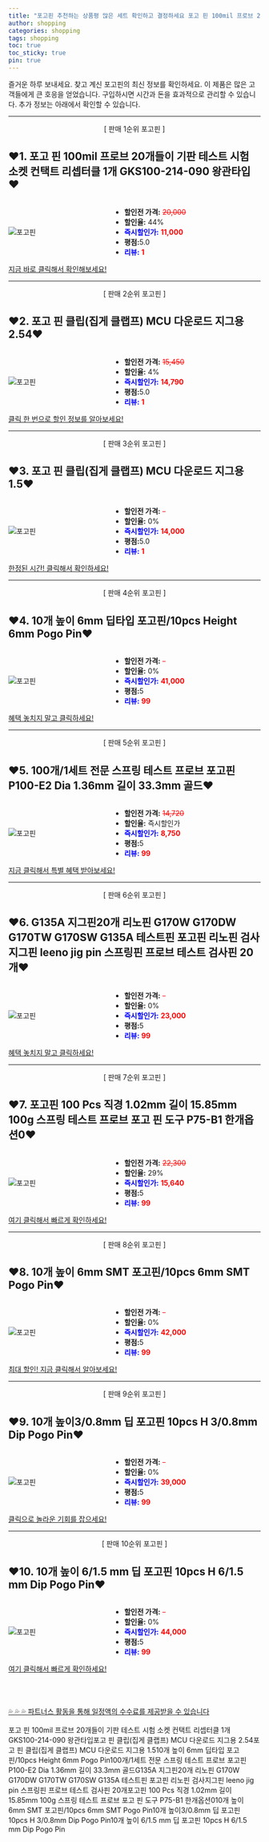 ```yaml
---
title: "포고핀 추천하는 상품평 많은 세트 확인하고 결정하세요 포고 핀 100mil 프로브 20개들이"
author: shopping
categories: shopping
tags: shopping
toc: true
toc_sticky: true
pin: true
---
```

즐거운 하루 보내세요. 찾고 계신 포고핀의 최신 정보를 확인하세요. 이 제품은 많은 고객들에게 큰 호응을 얻었습니다. 구입하시면 시간과 돈을 효과적으로 관리할 수 있습니다. 추가 정보는 아래에서 확인할 수 있습니다.

---
<p class="toplist" style="margin: 0 auto; display: block; width: fit-content;">[ 판매 1순위 포고핀 ]</p>

<h2><strong>❤️1. 포고 핀 100mil 프로브 20개들이 기판 테스트 시험 소켓 컨택트 리셉터클 1개 GKS100-214-090 왕관타입❤️</strong></h2>

<div style="display: flex; align-items: center;">
    <div style="flex: 0.4;">
        <img src="https://thumbnail9.coupangcdn.com/thumbnails/remote/230x230ex/image/vendor_inventory/ae49/4e065d6673b989600bac8eee0bb4d22372f4ac2c60edeb17f2948c441863.jpg" alt="포고핀" style="max-width: 100%;">
    </div>
    <div style="flex: 0.6; margin-left: 10px;">
        <ul>
            <li><strong>할인전 가격:</strong> <del style="color: red;">20,000</del></li>
            <li><strong>할인율:</strong> 44%</li>
            <li><span style='color:blue'><strong>즉시할인가:</strong></span> <span style='color:red'><strong>11,000</strong></span></li>
            <li><strong>평점:</strong>5.0</li>
            <li><span style='color:blue'><strong>리뷰:</strong></span> <span style='color:red'><strong>1</strong></span></li>
        </ul>
    </div>
</div>
<div class="center">
    <a href="https://William4Davisa.github.io?lptag=AF9450613&subid=githubio&pageKey=7701549169&traceid=V0-153&itemId=20621608933&vendorItemId=87695842711" class="myButton">
        지금 바로 클릭해서 확인해보세요!
    </a>
</div>


---
<p class="toplist" style="margin: 0 auto; display: block; width: fit-content;">[ 판매 2순위 포고핀 ]</p>

<h2><strong>❤️2. 포고 핀 클립(집게 클랩프) MCU 다운로드 지그용 2.54❤️</strong></h2>

<div style="display: flex; align-items: center;">
    <div style="flex: 0.4;">
        <img src="https://thumbnail6.coupangcdn.com/thumbnails/remote/230x230ex/image/vendor_inventory/93d8/45a7008801a6c306928f9c21f0c506595d14d488abbad8adff8a1954a5ce.jpeg" alt="포고핀" style="max-width: 100%;">
    </div>
    <div style="flex: 0.6; margin-left: 10px;">
        <ul>
            <li><strong>할인전 가격:</strong> <del style="color: red;">15,450</del></li>
            <li><strong>할인율:</strong> 4%</li>
            <li><span style='color:blue'><strong>즉시할인가:</strong></span> <span style='color:red'><strong>14,790</strong></span></li>
            <li><strong>평점:</strong>5.0</li>
            <li><span style='color:blue'><strong>리뷰:</strong></span> <span style='color:red'><strong>1</strong></span></li>
        </ul>
    </div>
</div>
<div class="center">
    <a href="https://William4Davisa.github.io?lptag=AF9450613&subid=githubio&pageKey=7206616131&traceid=V0-153&itemId=18226762829&vendorItemId=88717020211" class="myButton">
        클릭 한 번으로 할인 정보를 알아보세요!
    </a>
</div>


---
<p class="toplist" style="margin: 0 auto; display: block; width: fit-content;">[ 판매 3순위 포고핀 ]</p>

<h2><strong>❤️3. 포고 핀 클립(집게 클랩프) MCU 다운로드 지그용 1.5❤️</strong></h2>

<div style="display: flex; align-items: center;">
    <div style="flex: 0.4;">
        <img src="https://thumbnail6.coupangcdn.com/thumbnails/remote/230x230ex/image/vendor_inventory/9720/8947e2ce3eaa0ebbe5e0355121117db00f9ff6f2ab1c77e7db470a3915bb.png" alt="포고핀" style="max-width: 100%;">
    </div>
    <div style="flex: 0.6; margin-left: 10px;">
        <ul>
            <li><strong>할인전 가격:</strong> <del style="color: red;">-</del></li>
            <li><strong>할인율:</strong> 0%</li>
            <li><span style='color:blue'><strong>즉시할인가:</strong></span> <span style='color:red'><strong>14,000</strong></span></li>
            <li><strong>평점:</strong>5.0</li>
            <li><span style='color:blue'><strong>리뷰:</strong></span> <span style='color:red'><strong>1</strong></span></li>
        </ul>
    </div>
</div>
<div class="center">
    <a href="https://William4Davisa.github.io?lptag=AF9450613&subid=githubio&pageKey=7206616131&traceid=V0-153&itemId=19618401889&vendorItemId=86725202198" class="myButton">
        한정된 시간! 클릭해서 확인하세요!
    </a>
</div>


---
<p class="toplist" style="margin: 0 auto; display: block; width: fit-content;">[ 판매 4순위 포고핀 ]</p>

<h2><strong>❤️4. 10개 높이 6mm 딥타입 포고핀/10pcs Height 6mm Pogo Pin❤️</strong></h2>

<div style="display: flex; align-items: center;">
    <div style="flex: 0.4;">
        <img src="https://thumbnail9.coupangcdn.com/thumbnails/remote/230x230ex/image/vendor_inventory/fe0f/1c51350c25f7bc6f7858398517450f9eef793c71399157c2f2fc995d2142.JPG" alt="포고핀" style="max-width: 100%;">
    </div>
    <div style="flex: 0.6; margin-left: 10px;">
        <ul>
            <li><strong>할인전 가격:</strong> <del style="color: red;">-</del></li>
            <li><strong>할인율:</strong> 0%</li>
            <li><span style='color:blue'><strong>즉시할인가:</strong></span> <span style='color:red'><strong>41,000</strong></span></li>
            <li><strong>평점:</strong>5</li>
            <li><span style='color:blue'><strong>리뷰:</strong></span> <span style='color:red'><strong>99</strong></span></li>
        </ul>
    </div>
</div>
<div class="center">
    <a href="https://William4Davisa.github.io?lptag=AF9450613&subid=githubio&pageKey=6681574625&traceid=V0-153&itemId=15408920620&vendorItemId=78479302513" class="myButton">
        혜택 놓치지 말고 클릭하세요!
    </a>
</div>


---
<p class="toplist" style="margin: 0 auto; display: block; width: fit-content;">[ 판매 5순위 포고핀 ]</p>

<h2><strong>❤️5. 100개/1세트 전문 스프링 테스트 프로브 포고핀 P100-E2 Dia 1.36mm 길이 33.3mm 골드❤️</strong></h2>

<div style="display: flex; align-items: center;">
    <div style="flex: 0.4;">
        <img src="https://thumbnail8.coupangcdn.com/thumbnails/remote/230x230ex/image/vendor_inventory/885f/afd5665395338f8abf84de1ed5fb0e0ec7e0df6f8ad420f548d1f42c1659.jpg" alt="포고핀" style="max-width: 100%;">
    </div>
    <div style="flex: 0.6; margin-left: 10px;">
        <ul>
            <li><strong>할인전 가격:</strong> <del style="color: red;">14,720</del></li>
            <li><strong>할인율:</strong> 즉시할인가</li>
            <li><span style='color:blue'><strong>즉시할인가:</strong></span> <span style='color:red'><strong>8,750</strong></span></li>
            <li><strong>평점:</strong>5</li>
            <li><span style='color:blue'><strong>리뷰:</strong></span> <span style='color:red'><strong>99</strong></span></li>
        </ul>
    </div>
</div>
<div class="center">
    <a href="https://William4Davisa.github.io?lptag=AF9450613&subid=githubio&pageKey=8005055886&traceid=V0-153&itemId=22310880250&vendorItemId=89356304182" class="myButton">
        지금 클릭해서 특별 혜택 받아보세요!
    </a>
</div>


---
<p class="toplist" style="margin: 0 auto; display: block; width: fit-content;">[ 판매 6순위 포고핀 ]</p>

<h2><strong>❤️6. G135A 지그핀20개 리노핀 G170W G170DW G170TW G170SW G135A 테스트핀 포고핀 리노핀 검사지그핀 leeno jig pin 스프링핀 프로브 테스트 검사핀 20개❤️</strong></h2>

<div style="display: flex; align-items: center;">
    <div style="flex: 0.4;">
        <img src="https://thumbnail8.coupangcdn.com/thumbnails/remote/230x230ex/image/vendor_inventory/f44b/edaf42befa90da98359d3369528000c4112cd30ab0a43b69eaf8177a177d.jpg" alt="포고핀" style="max-width: 100%;">
    </div>
    <div style="flex: 0.6; margin-left: 10px;">
        <ul>
            <li><strong>할인전 가격:</strong> <del style="color: red;">-</del></li>
            <li><strong>할인율:</strong> 0%</li>
            <li><span style='color:blue'><strong>즉시할인가:</strong></span> <span style='color:red'><strong>23,000</strong></span></li>
            <li><strong>평점:</strong>5</li>
            <li><span style='color:blue'><strong>리뷰:</strong></span> <span style='color:red'><strong>99</strong></span></li>
        </ul>
    </div>
</div>
<div class="center">
    <a href="https://William4Davisa.github.io?lptag=AF9450613&subid=githubio&pageKey=6455996951&traceid=V0-153&itemId=14033547190&vendorItemId=81281837231" class="myButton">
        혜택 놓치지 말고 클릭하세요!
    </a>
</div>


---
<p class="toplist" style="margin: 0 auto; display: block; width: fit-content;">[ 판매 7순위 포고핀 ]</p>

<h2><strong>❤️7. 포고핀 100 Pcs 직경 1.02mm 길이 15.85mm 100g 스프링 테스트 프로브 포고 핀 도구 P75-B1 한개옵션0❤️</strong></h2>

<div style="display: flex; align-items: center;">
    <div style="flex: 0.4;">
        <img src="https://thumbnail8.coupangcdn.com/thumbnails/remote/230x230ex/image/vendor_inventory/819b/fe5898230d05eafdb2625b5982547f83f4da9f47b6f62ab880737dde2332.jpg" alt="포고핀" style="max-width: 100%;">
    </div>
    <div style="flex: 0.6; margin-left: 10px;">
        <ul>
            <li><strong>할인전 가격:</strong> <del style="color: red;">22,300</del></li>
            <li><strong>할인율:</strong> 29%</li>
            <li><span style='color:blue'><strong>즉시할인가:</strong></span> <span style='color:red'><strong>15,640</strong></span></li>
            <li><strong>평점:</strong>5</li>
            <li><span style='color:blue'><strong>리뷰:</strong></span> <span style='color:red'><strong>99</strong></span></li>
        </ul>
    </div>
</div>
<div class="center">
    <a href="https://William4Davisa.github.io?lptag=AF9450613&subid=githubio&pageKey=7367965888&traceid=V0-153&itemId=18998929681&vendorItemId=88275710325" class="myButton">
        여기 클릭해서 빠르게 확인하세요!
    </a>
</div>


---
<p class="toplist" style="margin: 0 auto; display: block; width: fit-content;">[ 판매 8순위 포고핀 ]</p>

<h2><strong>❤️8. 10개 높이 6mm SMT 포고핀/10pcs 6mm SMT Pogo Pin❤️</strong></h2>

<div style="display: flex; align-items: center;">
    <div style="flex: 0.4;">
        <img src="https://thumbnail6.coupangcdn.com/thumbnails/remote/230x230ex/image/vendor_inventory/e982/60460d4a7053cc08f0b0b9fd051457ecf00f9810cba59ac1e0aa5404f92c.JPG" alt="포고핀" style="max-width: 100%;">
    </div>
    <div style="flex: 0.6; margin-left: 10px;">
        <ul>
            <li><strong>할인전 가격:</strong> <del style="color: red;">-</del></li>
            <li><strong>할인율:</strong> 0%</li>
            <li><span style='color:blue'><strong>즉시할인가:</strong></span> <span style='color:red'><strong>42,000</strong></span></li>
            <li><strong>평점:</strong>5</li>
            <li><span style='color:blue'><strong>리뷰:</strong></span> <span style='color:red'><strong>99</strong></span></li>
        </ul>
    </div>
</div>
<div class="center">
    <a href="https://William4Davisa.github.io?lptag=AF9450613&subid=githubio&pageKey=6681305441&traceid=V0-153&itemId=15407543110&vendorItemId=82627423633" class="myButton">
        최대 할인! 지금 클릭해서 알아보세요!
    </a>
</div>


---
<p class="toplist" style="margin: 0 auto; display: block; width: fit-content;">[ 판매 9순위 포고핀 ]</p>

<h2><strong>❤️9. 10개 높이3/0.8mm 딥 포고핀 10pcs H 3/0.8mm Dip Pogo Pin❤️</strong></h2>

<div style="display: flex; align-items: center;">
    <div style="flex: 0.4;">
        <img src="https://thumbnail7.coupangcdn.com/thumbnails/remote/230x230ex/image/vendor_inventory/8110/b8ff865b936161ceeb831cea4212fdfb2606d2bb52dfa8e8d637a236b24f.jpg" alt="포고핀" style="max-width: 100%;">
    </div>
    <div style="flex: 0.6; margin-left: 10px;">
        <ul>
            <li><strong>할인전 가격:</strong> <del style="color: red;">-</del></li>
            <li><strong>할인율:</strong> 0%</li>
            <li><span style='color:blue'><strong>즉시할인가:</strong></span> <span style='color:red'><strong>39,000</strong></span></li>
            <li><strong>평점:</strong>5</li>
            <li><span style='color:blue'><strong>리뷰:</strong></span> <span style='color:red'><strong>99</strong></span></li>
        </ul>
    </div>
</div>
<div class="center">
    <a href="https://William4Davisa.github.io?lptag=AF9450613&subid=githubio&pageKey=6681366908&traceid=V0-153&itemId=15407882359&vendorItemId=82627758432" class="myButton">
        클릭으로 놀라운 기회를 잡으세요!
    </a>
</div>


---
<p class="toplist" style="margin: 0 auto; display: block; width: fit-content;">[ 판매 10순위 포고핀 ]</p>

<h2><strong>❤️10. 10개 높이 6/1.5 mm 딥 포고핀 10pcs H 6/1.5 mm Dip Pogo Pin❤️</strong></h2>

<div style="display: flex; align-items: center;">
    <div style="flex: 0.4;">
        <img src="https://thumbnail7.coupangcdn.com/thumbnails/remote/230x230ex/image/vendor_inventory/15ee/f0f689e1310cb5064fbf71b712af25191d7fb7c9736d57b8bea42bb19748.JPG" alt="포고핀" style="max-width: 100%;">
    </div>
    <div style="flex: 0.6; margin-left: 10px;">
        <ul>
            <li><strong>할인전 가격:</strong> <del style="color: red;">-</del></li>
            <li><strong>할인율:</strong> 0%</li>
            <li><span style='color:blue'><strong>즉시할인가:</strong></span> <span style='color:red'><strong>44,000</strong></span></li>
            <li><strong>평점:</strong>5</li>
            <li><span style='color:blue'><strong>리뷰:</strong></span> <span style='color:red'><strong>99</strong></span></li>
        </ul>
    </div>
</div>
<div class="center">
    <a href="https://William4Davisa.github.io?lptag=AF9450613&subid=githubio&pageKey=6682732634&traceid=V0-153&itemId=15416430028&vendorItemId=82636252501" class="myButton">
        여기 클릭해서 빠르게 확인하세요!
    </a>
</div>

<br><br><br>[💦 💦 💦 파트너스 활동을 통해 일정액의 수수료를 제공받을 수 있습니다](https://link.coupang.com/a/bcpT2c)<br><br>포고 핀 100mil 프로브 20개들이 기판 테스트 시험 소켓 컨택트 리셉터클 1개 GKS100-214-090 왕관타입포고 핀 클립(집게 클랩프) MCU 다운로드 지그용 2.54포고 핀 클립(집게 클랩프) MCU 다운로드 지그용 1.510개 높이 6mm 딥타입 포고핀/10pcs Height 6mm Pogo Pin100개/1세트 전문 스프링 테스트 프로브 포고핀 P100-E2 Dia 1.36mm 길이 33.3mm 골드G135A 지그핀20개 리노핀 G170W G170DW G170TW G170SW G135A 테스트핀 포고핀 리노핀 검사지그핀 leeno jig pin 스프링핀 프로브 테스트 검사핀 20개포고핀 100 Pcs 직경 1.02mm 길이 15.85mm 100g 스프링 테스트 프로브 포고 핀 도구 P75-B1 한개옵션010개 높이 6mm SMT 포고핀/10pcs 6mm SMT Pogo Pin10개 높이3/0.8mm 딥 포고핀 10pcs H 3/0.8mm Dip Pogo Pin10개 높이 6/1.5 mm 딥 포고핀 10pcs H 6/1.5 mm Dip Pogo Pin